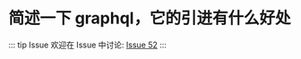 # 简述一下 graphql，它的引进有什么好处



::: tip Issue 
 欢迎在 Issue 中讨论: [Issue 52](https://github.com/shfshanyue/Daily-Question/issues/52) 
:::